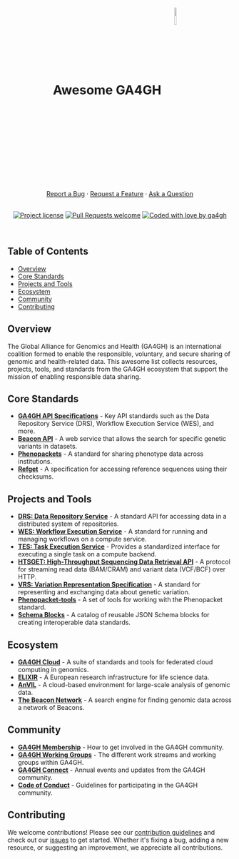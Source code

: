 <h1 align="center">
  Awesome GA4GH
  <a href="https://www.ga4gh.org/"/>
    <img width="10%" align="middle" src="https://github.com/user-attachments/assets/dae9d663-fa05-470a-a4dc-4ea88c68a2c2"/>
  </a>
</h1>

<div align="center">
  <a href="https://github.com/ohsu-comp-bio/idp-backups/issues/new?assignees=&labels=bug&template=01_BUG_REPORT.md&title=bug%3A+">Report a Bug</a>
  ·
  <a href="https://github.com/ohsu-comp-bio/idp-backups/issues/new?assignees=&labels=enhancement&template=02_FEATURE_REQUEST.md&title=feat%3A+">Request a Feature</a>
  ·
  <a href="https://github.com/ohsu-comp-bio/idp-backups/discussions">Ask a Question</a>
</div>

<div align="center">
<br />

[![Project license](https://img.shields.io/github/license/ohsu-comp-bio/awesome-ga4gh.svg)](LICENSE)
[![Pull Requests welcome](https://img.shields.io/badge/PRs-welcome-ff69b4.svg)](https://github.com/ohsu-comp-bio/awesome-ga4gh/issues?q=is%3Aissue+is%3Aopen+label%3A%22help+wanted%22)
[![Coded with love by ga4gh](https://img.shields.io/badge/Coded%20with%20%E2%99%A5%20by-GA4GH-blue)](https://github.com/ga4gh)

<br />
</div>

## Table of Contents

- [Overview](#overview)
- [Core Standards](#core-standards)
- [Projects and Tools](#projects-and-tools)
- [Ecosystem](#ecosystem)
- [Community](#community)
- [Contributing](#contributing)

## Overview

The Global Alliance for Genomics and Health (GA4GH) is an international coalition formed to enable the responsible, voluntary, and secure sharing of genomic and health-related data. This awesome list collects resources, projects, tools, and standards from the GA4GH ecosystem that support the mission of enabling responsible data sharing.

## Core Standards

- **[GA4GH API Specifications](https://www.ga4gh.org/news/ga4gh-standards/)** - Key API standards such as the Data Repository Service (DRS), Workflow Execution Service (WES), and more.
- **[Beacon API](https://beacon-project.io/)** - A web service that allows the search for specific genetic variants in datasets.
- **[Phenopackets](https://phenopackets-schema.readthedocs.io/en/latest/)** - A standard for sharing phenotype data across institutions.
- **[Refget](https://samtools.github.io/hts-specs/refget.html)** - A specification for accessing reference sequences using their checksums.

## Projects and Tools

- **[DRS: Data Repository Service](https://ga4gh.github.io/data-repository-service-schemas/)** - A standard API for accessing data in a distributed system of repositories.
- **[WES: Workflow Execution Service](https://ga4gh.github.io/workflow-execution-service-schemas/)** - A standard for running and managing workflows on a compute service.
- **[TES: Task Execution Service](https://ga4gh.github.io/task-execution-schemas/)** - Provides a standardized interface for executing a single task on a compute backend.
- **[HTSGET: High-Throughput Sequencing Data Retrieval API](https://samtools.github.io/hts-specs/htsget.html)** - A protocol for streaming read data (BAM/CRAM) and variant data (VCF/BCF) over HTTP.
- **[VRS: Variation Representation Specification](https://vr-spec.readthedocs.io/en/latest/)** - A standard for representing and exchanging data about genetic variation.
- **[Phenopacket-tools](https://github.com/phenopackets/phenopacket-tools)** - A set of tools for working with the Phenopacket standard.
- **[Schema Blocks](https://schemablocks.org/)** - A catalog of reusable JSON Schema blocks for creating interoperable data standards.

## Ecosystem

- **[GA4GH Cloud](https://ga4gh.cloud/)** - A suite of standards and tools for federated cloud computing in genomics.
- **[ELIXIR](https://elixir-europe.org/)** - A European research infrastructure for life science data.
- **[AnVIL](https://anvilproject.org/)** - A cloud-based environment for large-scale analysis of genomic data.
- **[The Beacon Network](https://beacon-network.org/)** - A search engine for finding genomic data across a network of Beacons.

## Community

- **[GA4GH Membership](https://www.ga4gh.org/membership/)** - How to get involved in the GA4GH community.
- **[GA4GH Working Groups](https://www.ga4gh.org/work_streams/)** - The different work streams and working groups within GA4GH.
- **[GA4GH Connect](https://www.ga4gh.org/ga4gh-connect/)** - Annual events and updates from the GA4GH community.
- **[Code of Conduct](https://www.ga4gh.org/code-of-conduct/)** - Guidelines for participating in the GA4GH community.

## Contributing

We welcome contributions! Please see our [contribution guidelines](CONTRIBUTING.md) and check out our [issues](https://github.com/ohsu-comp-bio/awesome-ga4gh/issues) to get started. Whether it's fixing a bug, adding a new resource, or suggesting an improvement, we appreciate all contributions.
